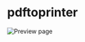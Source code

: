 # pdftoprinter

<img src="[/path/to/img.png](https://www.expedy.io/wp-content/uploads/2023/07/image-1-480x305.png)https://www.expedy.io/wp-content/uploads/2023/07/image-1-480x305.png" alt="Preview page" title="Preview page">


